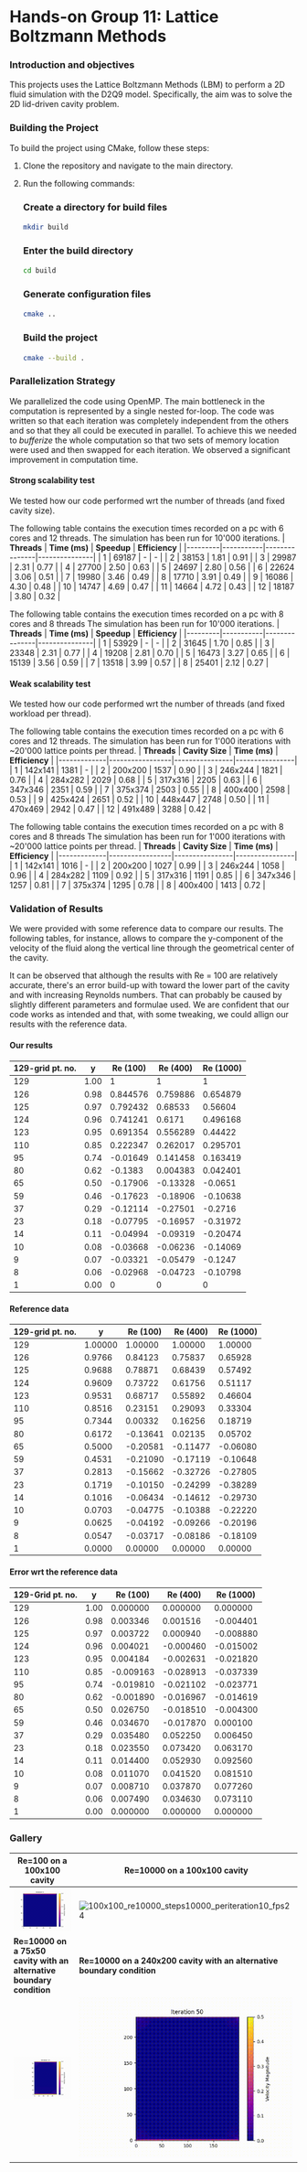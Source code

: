 # Hands-on Group 11: Lattice Boltzmann Methods 
### Introduction and objectives
This projects uses the Lattice Boltzmann Methods (LBM) to perform a 2D fluid simulation with the D2Q9 model. Specifically, the aim was to solve the 2D lid-driven cavity problem.


### Building the Project

To build the project using CMake, follow these steps:

1. Clone the repository and navigate to the main directory.
2. Run the following commands:

   
   ### Create a directory for build files
   ```bash
   mkdir build
   ```

   
   ### Enter the build directory
   ```bash
   cd build
   ```
  
   ### Generate configuration files
   ```bash
   cmake ..
   ```
    
   ### Build the project
   ```bash
   cmake --build .
   ```



### Parallelization Strategy
We parallelized the code using OpenMP. The main bottleneck in the computation is represented by a single nested for-loop. The code was written so that each iteration was completely independent from the others and so that they all could be executed in parallel. To achieve this we needed to *bufferize* the whole computation so that two sets of memory location were used and then swapped for each iteration.
We observed a significant improvement in computation time.

#### Strong scalability test
We tested how our code performed wrt the number of threads (and fixed cavity size).

The following table contains the execution times recorded on a pc with 6 cores and 12 threads.
The simulation has been run for 10'000 iterations.
| **Threads** | **Time (ms)** | **Speedup**       | **Efficiency**    |
|---------|-----------|---------------|---------------|
| 1       | 69187     | -         | -          |
| 2       | 38153     | 1.81          | 0.91          |
| 3       | 29987     | 2.31          | 0.77          |
| 4       | 27700     | 2.50          | 0.63          |
| 5       | 24697     | 2.80          | 0.56          |
| 6       | 22624     | 3.06          | 0.51          |
| 7       | 19980     | 3.46          | 0.49          |
| 8       | 17710     | 3.91          | 0.49          |
| 9       | 16086     | 4.30          | 0.48          |
| 10      | 14747     | 4.69          | 0.47          |
| 11      | 14664     | 4.72          | 0.43          |
| 12      | 18187     | 3.80          | 0.32          |

The following table contains the execution times recorded on a pc with 8 cores and 8 threads
The simulation has been run for 10'000 iterations.
| **Threads** | **Time (ms)** | **Speedup**       | **Efficiency**    |
|---------|-----------|---------------|---------------|
| 1       | 53929     | -          | -          |
| 2       | 31645     | 1.70          | 0.85          |
| 3       | 23348     | 2.31          | 0.77          |
| 4       | 19208     | 2.81          | 0.70          |
| 5       | 16473     | 3.27          | 0.65          |
| 6       | 15139     | 3.56          | 0.59          |
| 7       | 13518     | 3.99          | 0.57          |
| 8       | 25401     | 2.12          | 0.27          |


#### Weak scalability test
We tested how our code performed wrt the number of threads (and fixed workload per thread).

The following table contains the execution times recorded on a pc with 6 cores and 12 threads.
The simulation has been run for 1'000 iterations with ~20'000 lattice points per thread.
| **Threads** | **Cavity Size** | **Time (ms)** | **Efficiency** |
|-------------|-----------------|----------------|----------------|
| 1           | 142x141          | 1381           | -                |
| 2           | 200x200          | 1537           | 0.90             |
| 3           | 246x244          | 1821           | 0.76             |
| 4           | 284x282          | 2029           | 0.68             |
| 5           | 317x316          | 2205           | 0.63             |
| 6           | 347x346          | 2351           | 0.59             |
| 7           | 375x374          | 2503           | 0.55             |
| 8           | 400x400          | 2598           | 0.53             |
| 9           | 425x424          | 2651           | 0.52             |
| 10          | 448x447          | 2748           | 0.50             |
| 11          | 470x469          | 2942           | 0.47             |
| 12          | 491x489          | 3288           | 0.42             |

The following table contains the execution times recorded on a pc with 8 cores and 8 threads
The simulation has been run for 1'000 iterations with ~20'000 lattice points per thread.
| **Threads** | **Cavity Size** | **Time (ms)** | **Efficiency** |
|-------------|-----------------|----------------|----------------|
| 1           | 142x141          | 1016           | -                |
| 2           | 200x200          | 1027           | 0.99             |
| 3           | 246x244          | 1058           | 0.96             |
| 4           | 284x282          | 1109           | 0.92             |
| 5           | 317x316          | 1191           | 0.85             |
| 6           | 347x346          | 1257           | 0.81             |
| 7           | 375x374          | 1295           | 0.78             |
| 8           | 400x400          | 1413           | 0.72             |

### Validation of Results
We were provided with some reference data to compare our results.
The following tables, for instance, allows to compare the y-component of the velocity of the fluid along the vertical line through the geometrical center of the cavity.  

It can be observed that although the results with Re = 100 are relatively accurate, there's an error build-up with toward the lower part of the cavity and with increasing Reynolds numbers. That can probably be caused by slightly different parameters and formulae used. We are confident that our code works as intended and that, with some tweaking, we could allign our results with the reference data.


#### Our results
| 129-grid pt. no. | y       | Re (100)  | Re (400)  | Re (1000) |
|------------------|---------|-----------|-----------|-----------|
| 129              | 1.00    | 1         | 1         | 1         |
| 126              | 0.98    | 0.844576  | 0.759886  | 0.654879  |
| 125              | 0.97    | 0.792432  | 0.68533   | 0.56604   |
| 124              | 0.96    | 0.741241  | 0.6171    | 0.496168  |
| 123              | 0.95    | 0.691354  | 0.556289  | 0.44422   |
| 110              | 0.85    | 0.222347  | 0.262017  | 0.295701  |
| 95               | 0.74    | -0.01649  | 0.141458  | 0.163419  |
| 80               | 0.62    | -0.1383   | 0.004383  | 0.042401  |
| 65               | 0.50    | -0.17906  | -0.13328  | -0.0651   |
| 59               | 0.46    | -0.17623  | -0.18906  | -0.10638  |
| 37               | 0.29    | -0.12114  | -0.27501  | -0.2716   |
| 23               | 0.18    | -0.07795  | -0.16957  | -0.31972  |
| 14               | 0.11    | -0.04994  | -0.09319  | -0.20474  |
| 10               | 0.08    | -0.03668  | -0.06236  | -0.14069  |
| 9                | 0.07    | -0.03321  | -0.05479  | -0.1247   |
| 8                | 0.06    | -0.02968  | -0.04723  | -0.10798  |
| 1                | 0.00    | 0         | 0         | 0         |


#### Reference data
| 129-grid pt. no. | y      | Re (100)  | Re (400)  | Re (1000) |
|------------------|---------|-----------|-----------|-----------|
| 129              | 1.00000 | 1.00000   | 1.00000   | 1.00000   |
| 126              | 0.9766  | 0.84123   | 0.75837   | 0.65928   |
| 125              | 0.9688  | 0.78871   | 0.68439   | 0.57492   |
| 124              | 0.9609  | 0.73722   | 0.61756   | 0.51117   |
| 123              | 0.9531  | 0.68717   | 0.55892   | 0.46604   |
| 110              | 0.8516  | 0.23151   | 0.29093   | 0.33304   |
| 95               | 0.7344  | 0.00332   | 0.16256   | 0.18719   |
| 80               | 0.6172  | -0.13641  | 0.02135   | 0.05702   |
| 65               | 0.5000  | -0.20581  | -0.11477  | -0.06080  |
| 59               | 0.4531  | -0.21090  | -0.17119  | -0.10648  |
| 37               | 0.2813  | -0.15662  | -0.32726  | -0.27805  |
| 23               | 0.1719  | -0.10150  | -0.24299  | -0.38289  |
| 14               | 0.1016  | -0.06434  | -0.14612  | -0.29730  |
| 10               | 0.0703  | -0.04775  | -0.10388  | -0.22220  |
| 9                | 0.0625  | -0.04192  | -0.09266  | -0.20196  |
| 8                | 0.0547  | -0.03717  | -0.08186  | -0.18109  |
| 1                | 0.0000  | 0.00000   | 0.00000   | 0.00000   |

#### Error wrt the reference data
| 129-Grid pt. no. | y    | Re (100)    | Re (400)    | Re (1000)   |
|------------------|------|-------------|-------------|-------------|
| 129              | 1.00 | 0.000000    | 0.000000    | 0.000000    |
| 126              | 0.98 | 0.003346    | 0.001516    | -0.004401   |
| 125              | 0.97 | 0.003722    | 0.000940    | -0.008880   |
| 124              | 0.96 | 0.004021    | -0.000460   | -0.015002   |
| 123              | 0.95 | 0.004184    | -0.002631   | -0.021820   |
| 110              | 0.85 | -0.009163   | -0.028913   | -0.037339   |
| 95               | 0.74 | -0.019810   | -0.021102   | -0.023771   |
| 80               | 0.62 | -0.001890   | -0.016967   | -0.014619   |
| 65               | 0.50 | 0.026750    | -0.018510   | -0.004300   |
| 59               | 0.46 | 0.034670    | -0.017870   | 0.000100    |
| 37               | 0.29 | 0.035480    | 0.052250    | 0.006450    |
| 23               | 0.18 | 0.023550    | 0.073420    | 0.063170    |
| 14               | 0.11 | 0.014400    | 0.052930    | 0.092560    |
| 10               | 0.08 | 0.011070    | 0.041520    | 0.081510    |
| 9                | 0.07 | 0.008710    | 0.037870    | 0.077260    |
| 8                | 0.06 | 0.007490    | 0.034630    | 0.073110    |
| 1                | 0.00 | 0.000000    | 0.000000    | 0.000000    |


### Gallery

| **Re=100 on a 100x100 cavity**                     | **Re=10000 on a 100x100 cavity**                     |
|----------------------------------------------------|-----------------------------------------------------|
| ![100x100_re100_steps5000_periteration5_fps24](./media/100x100_re100_steps5000_periteration5_fps24.gif) | ![100x100_re10000_steps10000_periteration10_fps24](./media/100x100_re10000_steps10000_periteration10_fps24.gif) |
| **Re=10000 on a 75x50 cavity with an alternative boundary condition** | **Re=10000 on a 240x200 cavity with an alternative boundary condition** |
| ![75x50_re10000_steps10000_periteration20_fps24_alt1](./media/75x50_re10000_steps10000_periteration20_fps24_alt1.gif) | ![240x200_re10000_steps20000_periteration50_fps24_alt2](./media/240x200_re10000_steps20000_periteration50_fps24_alt2.gif) |
